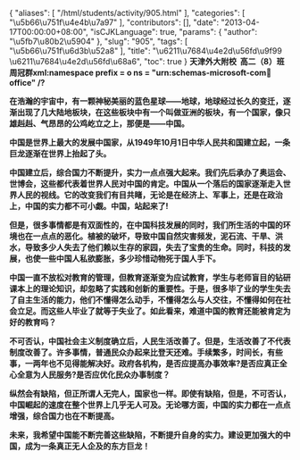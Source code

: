 {
    "aliases": [
        "/html/students/activity/905.html"
    ],
    "categories": [
        "\u5b66\u751f\u4e4b\u7a97"
    ],
    "contributors": [],
    "date": "2013-04-17T00:00:00+08:00",
    "isCJKLanguage": true,
    "params": {
        "author": "\u5fb7\u80b2\u5904"
    },
    "slug": "905",
    "tags": [
        "\u5b66\u751f\u6d3b\u52a8"
    ],
    "title": "\u6211\u7684\u4e2d\u56fd\u9f99   \u6211\u7684\u4e2d\u56fd\u68a6",
    "toc": true
}
**天津外大附校  高二（8）班   周冠群xml:namespace prefix = o ns = "urn:schemas-microsoft-com:office:office" /?**

**在浩瀚的宇宙中，有一颗神秘美丽的蓝色星球——地球，地球经过长久的变迁，逐渐出现了几大陆地板块，在这些板块中有一个叫做亚洲的板块，有一个国家，像只雄赳赳、气昂昂的公鸡屹立之上，那便是——中国。**

**中国是世界上最大的发展中国家，从1949年10月1日中华人民共和国建立起，一条巨龙逐渐在世界上抬起了头。**

**中国建立后，综合国力不断提升，实力一点点强大起来。我们先后承办了奥运会、世博会，这些都代表着世界人民对中国的肯定。中国从一个落后的国家逐渐走入世界人民的视线。它的改变我们有目共睹，无论是在经济上、军事上，还是在政治上，中国的实力都不可小觑。中国，站起来了!**

**但是，很多事情都是有双面性的，在中国科技发展的同时，我们所生活的中国的环境也在一点点的恶化。植被的破坏，导致中国自然灾害频发，泥石流、干旱、洪水，导致多少人失去了他们赖以生存的家园，失去了宝贵的生命。同时，科技的发展，也使一些中国人私欲膨胀，多少珍惜动物死于国人手下。**

**中国一直不放松对教育的管理，但教育逐渐变为应试教育，学生与老师盲目的钻研课本上的理论知识，却忽略了实践和创新的重要性。于是，很多毕了业的学生失去了自主生活的能力，他们不懂得怎么动手，不懂得怎么与人交往，不懂得如何在社会立足。而这些人毕业了就等于失业了。如此看来，难道中国的教育还能被肯定为好的教育吗？**

**不可否认，中国社会主义制度确立后，人民生活改善了。但是，生活改善了不代表制度改善了。许多事情，普通民众办起来比登天还难。手续繁多，时间长，有些事，一两年也不见得能解决好。政府各机构，是否应提高办事效率?是否应真正全心全意为人民服务?是否应优化民众办事制度？**

**纵然会有缺陷，但正所谓人无完人，国家也一样。即使有缺陷，但是，不可否认，中国崛起的速度在整个世界上几乎无人可及。无论哪方面，中国的实力都在一点点增强，综合国力也在不断提高。**

**未来，我希望中国能不断完善这些缺陷，不断提升自身的实力。建设更加强大的中国，成为一条真正无人企及的东方巨龙！**

